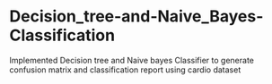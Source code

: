 # Decision_tree-and-Naive_Bayes-Classification
Implemented Decision tree and Naive bayes Classifier to generate confusion matrix and classification report using cardio dataset
